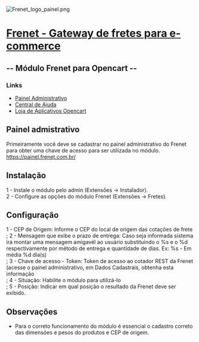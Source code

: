 ![Frenet_logo_painel.png](https://painel.frenet.com.br/Content/images/Frenet_logo_painel.png)
# [Frenet - Gateway de fretes para e-commerce](http://www.www.frenet.com.br) #

## -- Módulo Frenet para Opencart -- ##

### Links ###
* [Painel Administrativo](https://painel.frenet.com.br)
* [Central de Ajuda](https://frenet.zendesk.com/)
* [Loja de Aplicativos Opencart](https://www.opencart.com/index.php?route=marketplace/extension/info&extension_id=26072)

Painel admistrativo
------------------------------------

Primeiramente você deve se cadastrar no painel administrativo do Frenet para obter uma chave de acesso para ser utilizada no módulo.
https://painel.frenet.com.br/

Instalação
------------------------

1 - Instale o módulo pelo admin (Extensões -> Instalador).<br /> 
2 - Configure as opções do módulo Frenet (Extensões -> Fretes).

Configuração
---------------------------
1 - CEP de Origem: Informe o CEP do local de origem das cotações de frete<br />;
2 - Mensagem que exibe o prazo de entrega: Caso seja informada sistema irá montar uma mensagem amigavél ao usuário substituindo o %s e o %d respectivamente por método de entrega e quantidade de dias. Ex: %s - Em média %d dia(s)<br />;
3 - Chave de acesso - Token: Token de acesso ao cotador REST da Frenet (acesse o painel administrativo, em Dados Cadastrais, obtenha esta informação<br />;
4 - Situação: Habilite o módulo para utilizá-lo<br />;
5 - Posição: Indicar em qual posição o resultado da Frenet deve ser exibido.

Observações
---------------------------
* Para o correto funcionamento do módulo é essencial o cadastro correto das dimensões e pesos do produtos e CEP de origem.
